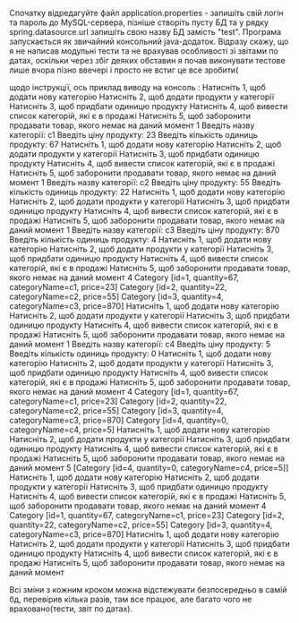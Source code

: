 Спочатку відредагуйте файл application.properties -
запишіть свій логін та пароль до MySQL-сервера, пізніше створіть пусту БД та у рядку spring.datasource.url запишіть свою назву БД замість "test".
Програма запускається як звичайний консольний java-додаток.
Відразу скажу, що я не написав модульні тести та не врахував особливості зі звітами по датах, оскільки через збіг деяких обставин я почав виконувати тестове лише вчора пізно ввечері і просто не встиг це все зробити(

щодо інструкції, ось приклад виводу на консоль :
Натисніть 1, щоб додати нову категорію
Натисніть 2, щоб додати продукти у категорії
Натисніть 3, щоб придбати одиницю продукту
Натисніть 4, щоб вивести список категорій, які є в продажі
Натисніть 5, щоб заборонити продавати товар, якого немає на даний момент
1
Введіть назву категорії: 
c1
Введіть ціну продукту: 
23
Введіть кількість одиниць продукту: 
67
Натисніть 1, щоб додати нову категорію
Натисніть 2, щоб додати продукти у категорії
Натисніть 3, щоб придбати одиницю продукту
Натисніть 4, щоб вивести список категорій, які є в продажі
Натисніть 5, щоб заборонити продавати товар, якого немає на даний момент
1
Введіть назву категорії: 
c2
Введіть ціну продукту: 
55
Введіть кількість одиниць продукту: 
22
Натисніть 1, щоб додати нову категорію
Натисніть 2, щоб додати продукти у категорії
Натисніть 3, щоб придбати одиницю продукту
Натисніть 4, щоб вивести список категорій, які є в продажі
Натисніть 5, щоб заборонити продавати товар, якого немає на даний момент
1
Введіть назву категорії: 
c3
Введіть ціну продукту: 
870
Введіть кількість одиниць продукту: 
4
Натисніть 1, щоб додати нову категорію
Натисніть 2, щоб додати продукти у категорії
Натисніть 3, щоб придбати одиницю продукту
Натисніть 4, щоб вивести список категорій, які є в продажі
Натисніть 5, щоб заборонити продавати товар, якого немає на даний момент
4
Category [id=1, quantity=67, categoryName=c1, price=23]
Category [id=2, quantity=22, categoryName=c2, price=55]
Category [id=3, quantity=4, categoryName=c3, price=870]
Натисніть 1, щоб додати нову категорію
Натисніть 2, щоб додати продукти у категорії
Натисніть 3, щоб придбати одиницю продукту
Натисніть 4, щоб вивести список категорій, які є в продажі
Натисніть 5, щоб заборонити продавати товар, якого немає на даний момент
1
Введіть назву категорії: 
c4
Введіть ціну продукту: 
5
Введіть кількість одиниць продукту: 
0
Натисніть 1, щоб додати нову категорію
Натисніть 2, щоб додати продукти у категорії
Натисніть 3, щоб придбати одиницю продукту
Натисніть 4, щоб вивести список категорій, які є в продажі
Натисніть 5, щоб заборонити продавати товар, якого немає на даний момент
4
Category [id=1, quantity=67, categoryName=c1, price=23]
Category [id=2, quantity=22, categoryName=c2, price=55]
Category [id=3, quantity=4, categoryName=c3, price=870]
Category [id=4, quantity=0, categoryName=c4, price=5]
Натисніть 1, щоб додати нову категорію
Натисніть 2, щоб додати продукти у категорії
Натисніть 3, щоб придбати одиницю продукту
Натисніть 4, щоб вивести список категорій, які є в продажі
Натисніть 5, щоб заборонити продавати товар, якого немає на даний момент
5
[Category [id=4, quantity=0, categoryName=c4, price=5]]
Натисніть 1, щоб додати нову категорію
Натисніть 2, щоб додати продукти у категорії
Натисніть 3, щоб придбати одиницю продукту
Натисніть 4, щоб вивести список категорій, які є в продажі
Натисніть 5, щоб заборонити продавати товар, якого немає на даний момент
4
Category [id=1, quantity=67, categoryName=c1, price=23]
Category [id=2, quantity=22, categoryName=c2, price=55]
Category [id=3, quantity=4, categoryName=c3, price=870]
Натисніть 1, щоб додати нову категорію
Натисніть 2, щоб додати продукти у категорії
Натисніть 3, щоб придбати одиницю продукту
Натисніть 4, щоб вивести список категорій, які є в продажі
Натисніть 5, щоб заборонити продавати товар, якого немає на даний момент

Всі зміни з кожним кроком можна відстежувати безпосередньо в самій бд, перевірив кілька разів, там все працює, але багато чого не враховано(тести, звіт по датах).

